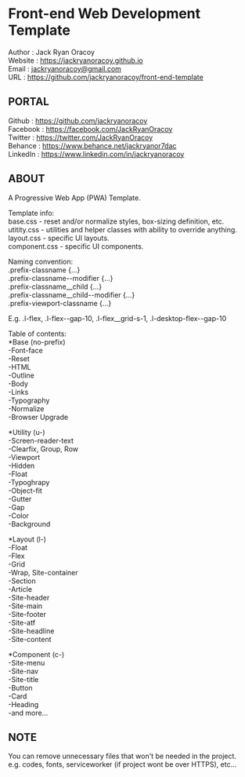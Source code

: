 # Front-end Web Development Template
    
Author      :   Jack Ryan Oracoy  
Website     :   https://jackryanoracoy.github.io  
Email       :   jackryanoracoy@gmail.com  
URL         :   https://github.com/jackryanoracoy/front-end-template  
  
  
PORTAL  
------------------------------------------------------------  
Github      :   https://github.com/jackryanoracoy  
Facebook    :   https://facebook.com/JackRyanOracoy  
Twitter     :   https://twitter.com/JackRyanOracoy  
Behance     :   https://www.behance.net/jackryanor7dac  
LinkedIn    :   https://www.linkedin.com/in/jackryanoracoy  
  
  
ABOUT  
------------------------------------------------------------  
A Progressive Web App (PWA) Template.   

Template info:  
base.css - reset and/or normalize styles, box-sizing definition, etc.  
utitity.css - utilities and helper classes with ability to override anything.  
layout.css - specific UI layouts.  
component.css - specific UI components.  

Naming convention:  
.prefix-classname {...}  
.prefix-classname--modifier {...}  
.prefix-classname__child {...}  
.prefix-classname__child--modifier {...}  
.prefix-viewport-classname {...}  
  
E.g. .l-flex, .l-flex--gap-10, .l-flex__grid-s-1, .l-desktop-flex--gap-10  
  
Table of contents:  
*Base (no-prefix)  
-Font-face  
-Reset  
-HTML  
-Outline  
-Body  
-Links  
-Typography  
-Normalize  
-Browser Upgrade  
  
*Utility (u-)  
-Screen-reader-text  
-Clearfix, Group, Row  
-Viewport  
-Hidden  
-Float  
-Typoghrapy  
-Object-fit  
-Gutter  
-Gap  
-Color  
-Background  
  
*Layout (l-)  
-Float  
-Flex  
-Grid  
-Wrap, Site-container  
-Section  
-Article  
-Site-header  
-Site-main  
-Site-footer  
-Site-atf  
-Site-headline  
-Site-content  
  
*Component (c-)  
-Site-menu  
-Site-nav  
-Site-title  
-Button  
-Card  
-Heading  
-and more...  
  
  
NOTE  
------------------------------------------------------------  
You can remove unnecessary files that won't be needed in the project.  
e.g. codes, fonts, serviceworker (if project wont be over HTTPS), etc...  



